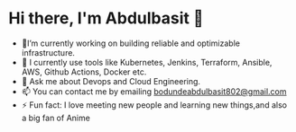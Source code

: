 
<!DOCTYPE html>
<html>
<body>
  <h1>Hi there, I'm Abdulbasit 👋 </h1>
  <ul>
    <li>🔭I’m currently working on building reliable and optimizable infrastructure.</li>
    <li> 🌱 I currently use tools like Kubernetes, Jenkins, Terraform, Ansible, AWS, Github Actions, Docker etc. </li>
    <li> 💬 Ask me about Devops and Cloud Engineering.</li>
    <li> 📫 You can contact me by emailing <a href="mailto:bodundeabdulbasit802@gmail.com">bodundeabdulbasit802@gmail.com</a></li>
    <li> ⚡ Fun fact: I love meeting new people and learning new things,and also a big fan of Anime</li>
  </ul>
</body>
</html>
